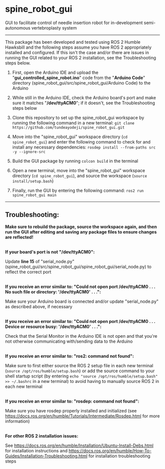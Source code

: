 # spine_robot_gui
GUI to facilitate control of needle insertion robot for in-development semi-autonomous vertebroplasty system

---

This package has been developed and tested using ROS 2 Humble Hawksbill and the following steps assume you have ROS 2 appropriately installed and configured. If this isn't the case and/or there are issues in running the GUI related to your ROS 2 installation, see the Troubleshooting steps below.

1. First, open the Arduino IDE and upload the "**gui_controlled_spine_robot.ino**" code from the "**Arduino Code**" directory (spine_robot_gui/src/spine_robot_gui/Arduino Code) to the Arduino

2. While still in the Arduino IDE, check the Arduino board's port and make sure it matches "**/dev/ttyACM0**"; if it doesn't, see the Troubleshooting steps below

3. Clone this repository to set up the spine_robot_gui workspace by running the following command in a new terminal: `git clone https://github.com/tundeayodeji/spine_robot_gui.git`

4. Move into the "spine_robot_gui" workspace directory (`cd spine_robot_gui`) and enter the following command to check for and install any necessary dependencies: `rosdep install --from-paths src -y --ignore-src`

5. Build the GUI package by running `colcon build` in the terminal

6. Open a new terminal, move into the "spine_robot_gui" workspace directory (`cd spine_robot_gui`), and source the workspace (`source install/setup.bash`)

7. Finally, run the GUI by entering the following command: `ros2 run spine_robot_gui main`

---
Troubleshooting:
---

**Make sure to rebuild the package, source the workspace again, and then run the GUI after editing and saving any package files to ensure changes are reflected!**

\
**If your board's port is not "/dev/ttyACM0":**

Update **line 15** of "serial_node.py" (spine_robot_gui/src/spine_robot_gui/spine_robot_gui/serial_node.py) to reflect the correct port

\
**If you receive an error similar to: "Could not open port /dev/ttyACM0 . . . No such file or directory: '/dev/ttyACM0' . . .":**

Make sure your Arduino board is connected and/or update "serial_node.py" as described above, if necessary

\
**If you receive an error similar to: "Could not open port /dev/ttyACM0 . . . Device or resource busy: '/dev/ttyACM0' . . .":**

Check that the Serial Monitor in the Arduino IDE is not open and that you're not otherwise communicating with/sending data to the Arduino

\
**If you receive an error similar to: "ros2: command not found":**

Make sure to first either source the ROS 2 setup file in each new terminal (`source /opt/ros/humble/setup.bash`) or add the source command to your shell startup script (by entering `echo "source /opt/ros/humble/setup.bash" >> ~/.bashrc` in a new terminal) to avoid having to manually source ROS 2 in each new terminal 

\
**If you receive an error similar to: "rosdep: command not found":**

Make sure you have rosdep properly installed and initialized (see https://docs.ros.org/en/humble/Tutorials/Intermediate/Rosdep.html for more information)

\
**For other ROS 2 installation issues:**

See https://docs.ros.org/en/humble/Installation/Ubuntu-Install-Debs.html for installation instructions and https://docs.ros.org/en/humble/How-To-Guides/Installation-Troubleshooting.html for installation troubleshooting steps
